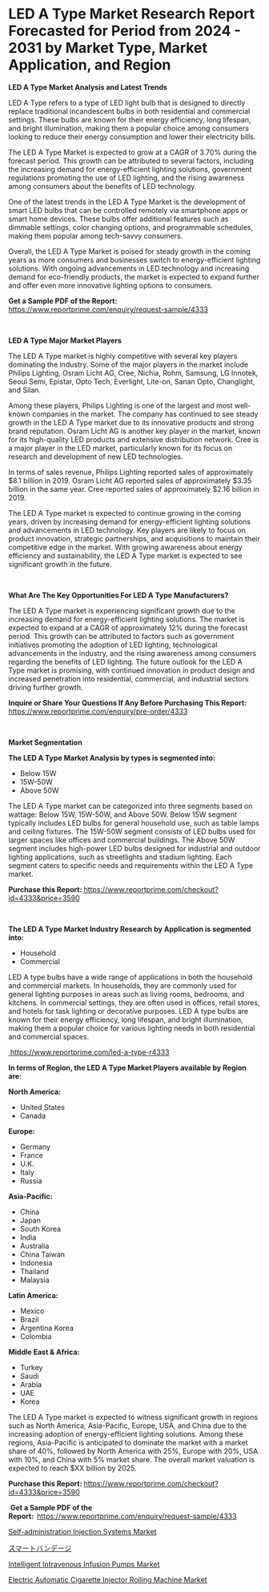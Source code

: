 <p><h1>LED A Type Market Research Report Forecasted for Period from 2024 -  2031 by Market Type, Market Application, and Region</h1></p><p><strong>LED A Type Market Analysis and Latest Trends</strong></p>
<p><p>LED A Type refers to a type of LED light bulb that is designed to directly replace traditional incandescent bulbs in both residential and commercial settings. These bulbs are known for their energy efficiency, long lifespan, and bright illumination, making them a popular choice among consumers looking to reduce their energy consumption and lower their electricity bills.</p><p>The LED A Type Market is expected to grow at a CAGR of 3.70% during the forecast period. This growth can be attributed to several factors, including the increasing demand for energy-efficient lighting solutions, government regulations promoting the use of LED lighting, and the rising awareness among consumers about the benefits of LED technology.</p><p>One of the latest trends in the LED A Type Market is the development of smart LED bulbs that can be controlled remotely via smartphone apps or smart home devices. These bulbs offer additional features such as dimmable settings, color changing options, and programmable schedules, making them popular among tech-savvy consumers.</p><p>Overall, the LED A Type Market is poised for steady growth in the coming years as more consumers and businesses switch to energy-efficient lighting solutions. With ongoing advancements in LED technology and increasing demand for eco-friendly products, the market is expected to expand further and offer even more innovative lighting options to consumers.</p></p>
<p><strong>Get a Sample PDF of the Report:&nbsp;</strong> <a href="https://www.reportprime.com/enquiry/request-sample/4333">https://www.reportprime.com/enquiry/request-sample/4333</a></p>
<p>&nbsp;</p>
<p><strong>LED A Type Major Market Players</strong></p>
<p><p>The LED A Type market is highly competitive with several key players dominating the industry. Some of the major players in the market include Philips Lighting, Osram Licht AG, Cree, Nichia, Rohm, Samsung, LG Innotek, Seoul Semi, Epistar, Opto Tech, Everlight, Lite-on, Sanan Opto, Changlight, and Silan.</p><p>Among these players, Philips Lighting is one of the largest and most well-known companies in the market. The company has continued to see steady growth in the LED A Type market due to its innovative products and strong brand reputation. Osram Licht AG is another key player in the market, known for its high-quality LED products and extensive distribution network. Cree is a major player in the LED market, particularly known for its focus on research and development of new LED technologies.</p><p>In terms of sales revenue, Philips Lighting reported sales of approximately $8.1 billion in 2019. Osram Licht AG reported sales of approximately $3.35 billion in the same year. Cree reported sales of approximately $2.16 billion in 2019.</p><p>The LED A Type market is expected to continue growing in the coming years, driven by increasing demand for energy-efficient lighting solutions and advancements in LED technology. Key players are likely to focus on product innovation, strategic partnerships, and acquisitions to maintain their competitive edge in the market. With growing awareness about energy efficiency and sustainability, the LED A Type market is expected to see significant growth in the future.</p></p>
<p>&nbsp;</p>
<p><strong>What Are The Key Opportunities For LED A Type Manufacturers?</strong></p>
<p><p>The LED A Type market is experiencing significant growth due to the increasing demand for energy-efficient lighting solutions. The market is expected to expand at a CAGR of approximately 12% during the forecast period. This growth can be attributed to factors such as government initiatives promoting the adoption of LED lighting, technological advancements in the industry, and the rising awareness among consumers regarding the benefits of LED lighting. The future outlook for the LED A Type market is promising, with continued innovation in product design and increased penetration into residential, commercial, and industrial sectors driving further growth.</p></p>
<p><strong>Inquire or Share Your Questions If Any Before Purchasing This Report:</strong> <a href="https://www.reportprime.com/enquiry/pre-order/4333">https://www.reportprime.com/enquiry/pre-order/4333</a></p>
<p>&nbsp;</p>
<p><strong>Market Segmentation</strong></p>
<p><strong>The LED A Type Market Analysis by types is segmented into:</strong></p>
<p><ul><li>Below 15W</li><li>15W-50W</li><li>Above 50W</li></ul></p>
<p><p>The LED A Type market can be categorized into three segments based on wattage: Below 15W, 15W-50W, and Above 50W. Below 15W segment typically includes LED bulbs for general household use, such as table lamps and ceiling fixtures. The 15W-50W segment consists of LED bulbs used for larger spaces like offices and commercial buildings. The Above 50W segment includes high-power LED bulbs designed for industrial and outdoor lighting applications, such as streetlights and stadium lighting. Each segment caters to specific needs and requirements within the LED A Type market.</p></p>
<p><strong>Purchase this Report:&nbsp;</strong><a href="https://www.reportprime.com/checkout?id=4333&price=3590">https://www.reportprime.com/checkout?id=4333&price=3590</a></p>
<p>&nbsp;</p>
<p><strong>The LED A Type Market Industry Research by Application is segmented into:</strong></p>
<p><ul><li>Household</li><li>Commercial</li></ul></p>
<p><p>LED A type bulbs have a wide range of applications in both the household and commercial markets. In households, they are commonly used for general lighting purposes in areas such as living rooms, bedrooms, and kitchens. In commercial settings, they are often used in offices, retail stores, and hotels for task lighting or decorative purposes. LED A type bulbs are known for their energy efficiency, long lifespan, and bright illumination, making them a popular choice for various lighting needs in both residential and commercial spaces.</p></p>
<p><a href="https://www.reportprime.com/led-a-type-r4333">&nbsp;https://www.reportprime.com/led-a-type-r4333</a></p>
<p><strong>In terms of Region, the LED A Type Market Players available by Region are:</strong></p>
<p>
    <p> <strong> North America: </strong>
        <ul>
            <li>United States</li>
            <li>Canada</li>
        </ul>
        </p> 
    <p> <strong> Europe: </strong>
        <ul>
            <li>Germany</li>
            <li>France</li>
            <li>U.K.</li>
            <li>Italy</li>
            <li>Russia</li>
        </ul>
        </p> 
    <p> <strong> Asia-Pacific: </strong>
        <ul>
            <li>China</li>
            <li>Japan</li>
            <li>South Korea</li>
            <li>India</li>
            <li>Australia</li>
            <li>China Taiwan</li>
            <li>Indonesia</li>
            <li>Thailand</li>
            <li>Malaysia</li>
        </ul>
        </p> 
    <p> <strong> Latin America: </strong>
        <ul>
            <li>Mexico</li>
            <li>Brazil</li>
            <li>Argentina Korea</li>
            <li>Colombia</li>
        </ul>
        </p> 
    <p> <strong> Middle East & Africa: </strong>
        <ul>
            <li>Turkey</li>
            <li>Saudi</li>
            <li>Arabia</li>
            <li>UAE</li>
            <li>Korea</li>
        </ul>
    </p>
    </p>
<p><p>The LED A Type market is expected to witness significant growth in regions such as North America, Asia-Pacific, Europe, USA, and China due to the increasing adoption of energy-efficient lighting solutions. Among these regions, Asia-Pacific is anticipated to dominate the market with a market share of 40%, followed by North America with 25%, Europe with 20%, USA with 10%, and China with 5% market share. The overall market valuation is expected to reach $XX billion by 2025.</p></p>
<p><strong>Purchase this Report: </strong><a href="https://www.reportprime.com/checkout?id=4333&price=3590">https://www.reportprime.com/checkout?id=4333&price=3590</a></p>
<p>&nbsp;<strong>Get a Sample PDF of the Report:&nbsp;&nbsp;</strong><a href="https://www.reportprime.com/enquiry/request-sample/4333">https://www.reportprime.com/enquiry/request-sample/4333</a></p>
<p><strong></strong></p>
<p><p><a href="https://issuu.com/reportprime-2/docs/self-administration-injection-systems-market-size-">Self-administration Injection Systems Market</a></p><p><a href="https://github.com/ihabdkwlxs948/Market-Research-Report-List-3/blob/main/637248742518.md">スマートバンデージ</a></p><p><a href="https://issuu.com/reportprime-2/docs/intelligent-intravenous-infusion-pumps-market-size">Intelligent Intravenous Infusion Pumps Market</a></p><p><a href="https://github.com/LaceyZemlak1/Market-Research-Report-List-2/blob/main/electric-automatic-cigarette-injector-rolling-machine-market.md">Electric Automatic Cigarette Injector Rolling Machine Market</a></p></p>